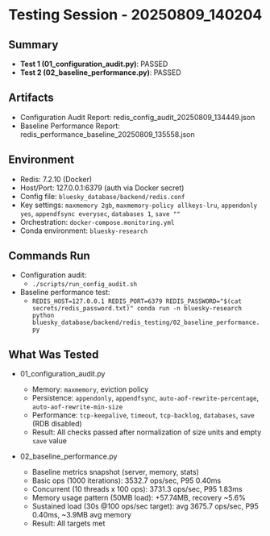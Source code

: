 # Testing Session - 20250809_140204

## Summary
- **Test 1 (01_configuration_audit.py)**: PASSED
- **Test 2 (02_baseline_performance.py)**: PASSED

## Artifacts
- Configuration Audit Report: redis_config_audit_20250809_134449.json
- Baseline Performance Report: redis_performance_baseline_20250809_135558.json

## Environment
- Redis: 7.2.10 (Docker)
- Host/Port: 127.0.0.1:6379 (auth via Docker secret)
- Config file: `bluesky_database/backend/redis.conf`
- Key settings: `maxmemory 2gb`, `maxmemory-policy allkeys-lru`, `appendonly yes`, `appendfsync everysec`, `databases 1`, `save ""`
- Orchestration: `docker-compose.monitoring.yml`
- Conda environment: `bluesky-research`

## Commands Run
- Configuration audit:
  - `./scripts/run_config_audit.sh`
- Baseline performance test:
  - `REDIS_HOST=127.0.0.1 REDIS_PORT=6379 REDIS_PASSWORD="$(cat secrets/redis_password.txt)" conda run -n bluesky-research python bluesky_database/backend/redis_testing/02_baseline_performance.py`

## What Was Tested
- 01_configuration_audit.py
  - Memory: `maxmemory`, eviction policy
  - Persistence: `appendonly`, `appendfsync`, `auto-aof-rewrite-percentage`, `auto-aof-rewrite-min-size`
  - Performance: `tcp-keepalive`, `timeout`, `tcp-backlog`, `databases`, `save` (RDB disabled)
  - Result: All checks passed after normalization of size units and empty `save` value

- 02_baseline_performance.py
  - Baseline metrics snapshot (server, memory, stats)
  - Basic ops (1000 iterations): 3532.7 ops/sec, P95 0.40ms
  - Concurrent (10 threads x 100 ops): 3731.3 ops/sec, P95 1.83ms
  - Memory usage pattern (50MB load): +57.74MB, recovery ~5.6%
  - Sustained load (30s @100 ops/sec target): avg 3675.7 ops/sec, P95 0.40ms, ~3.9MB avg memory
  - Result: All targets met
